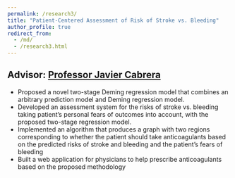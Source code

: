 ```yaml
---
permalink: /research3/
title: "Patient-Centered Assessment of Risk of Stroke vs. Bleeding"
author_profile: true
redirect_from: 
  - /md/
  - /research3.html
---
```



## Advisor: [Professor Javier Cabrera](https://statistics.rutgers.edu/people-pages/faculty/people/130-faculty/370-javier-cabrera)

* Proposed a novel two-stage Deming regression model that combines an arbitrary prediction model and Deming regression model. 
* Developed an assessment system for the risks of stroke vs. bleeding taking patient’s personal fears of outcomes into account, with the proposed two-stage regression model.
* Implemented an algorithm that produces a graph with two regions corresponding to whether the patient should take anticoagulants based on the predicted risks of stroke and bleeding and the patient’s fears of bleeding
* Built a web application for physicians to help prescribe anticoagulants based on the proposed methodology

